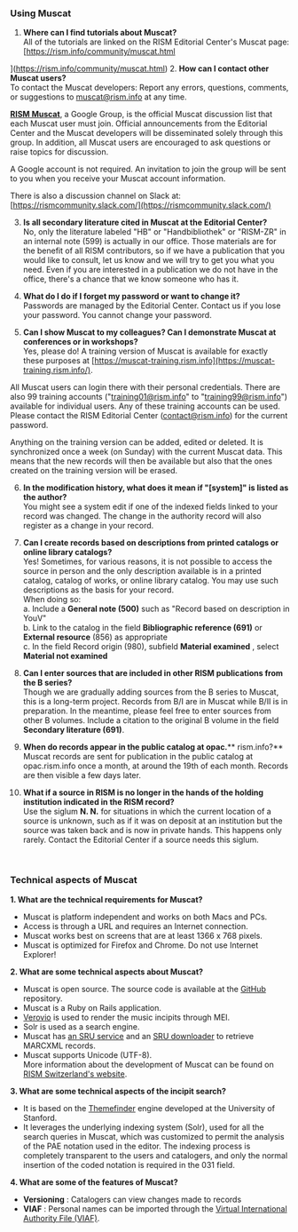 ### Using Muscat

1. **Where can I find tutorials about Muscat?**  
   All of the tutorials are linked on the RISM Editorial Center's Muscat page: [https://rism.info/community/muscat.html

](https://rism.info/community/muscat.html)
2. **How can I contact other Muscat users?**  
   To contact the Muscat developers: Report any errors, questions, comments, or suggestions to muscat@rism.info at any time.

**[RISM Muscat](https://groups.google.com/forum/#!forum/rism-muscat)**, a Google Group, is the official Muscat discussion list that each Muscat user must join. Official announcements from the Editorial Center and the Muscat developers will be disseminated solely through this group. In addition, all Muscat users are encouraged to ask questions or raise topics for discussion.

A Google account is not required. An invitation to join the group will be sent to you when you receive your Muscat account information.

There is also a discussion channel on Slack at:   
[https://rismcommunity.slack.com/](https://rismcommunity.slack.com/)

3. **Is all secondary literature cited in Muscat at the Editorial Center?**  
   No, only the literature labeled "HB" or "Handbibliothek" or "RISM-ZR" in an internal note (599) is actually in our office. Those materials are for the benefit of all RISM contributors, so if we have a publication that you would like to consult, let us know and we will try to get you what you need. Even if you are interested in a publication we do not have in the office, there's a chance that we know someone who has it.

4. **What do I do if I forget my password or want to change it?**  
   Passwords are managed by the Editorial Center. Contact us if you lose your password. You cannot change your password.

5. **Can I show Muscat to my colleagues? Can I demonstrate Muscat at conferences or in workshops?**  
   Yes, please do! A training version of Muscat is available for exactly these purposes at [https://muscat-training.rism.info](https://muscat-training.rism.info/).

All Muscat users can login there with their personal credentials. There are also 99 training accounts ("training01@rism.info" to "training99@rism.info") available for individual users. Any of these training accounts can be used. Please contact the RISM Editorial Center (contact@rism.info) for the current password.

Anything on the training version can be added, edited or deleted. It is synchronized once a week (on Sunday) with the current Muscat data. This means that the new records will then be available but also that the ones created on the training version will be erased.

6. **In the modification history, what does it mean if "[system]" is listed as the author?**  
   You might see a system edit if one of the indexed fields linked to your record was changed. The change in the authority record will also register as a change in your record.

7. **Can I create records based on descriptions from printed catalogs or online library catalogs?**  
   Yes! Sometimes, for various reasons, it is not possible to access the source in person and the only description available is in a printed catalog, catalog of works, or online library catalog. You may use such descriptions as the basis for your record.   
   When doing so:  
   a. Include a **General note (500)** such as "Record based on description in YouV"   
   b. Link to the catalog in the field **Bibliographic reference (691)** or **External resource** (856) as appropriate   
   c. In the field Record origin (980), subfield **Material examined** , select **Material not examined**

8. **Can I enter sources that are included in other RISM publications from the B series?**  
   Though we are gradually adding sources from the B series to Muscat, this is a long-term project. Records from B/I are in Muscat while B/II is in preparation. In the meantime, please feel free to enter sources from other B volumes. Include a citation to the original B volume in the field **Secondary literature (691)**.

9. **When do records appear in the public catalog at opac.**** rism.info?**  
   Muscat records are sent for publication in the public catalog at opac.rism.info once a month, at around the 19th of each month. Records are then visible a few days later.

10. **What if a source in RISM is no longer in the hands of the holding institution indicated in the RISM record?**  
    Use the siglum **N. N.** for situations in which the current location of a source is unknown, such as if it was on deposit at an institution but the source was taken back and is now in private hands. This happens only rarely. Contact the Editorial Center if a source needs this siglum.

&nbsp;

### Technical aspects of Muscat
**1. What are the technical requirements for Muscat?**

- Muscat is platform independent and works on both Macs and PCs.
- Access is through a URL and requires an Internet connection.
- Muscat works best on screens that are at least 1366 x 768 pixels.
- Muscat is optimized for Firefox and Chrome. Do not use Internet Explorer!

**2. What are some technical aspects about Muscat?**

- Muscat is open source. The source code is available at the [GitHub](https://github.com/rism-ch/muscat) repository.
- Muscat is a Ruby on Rails application.
- [Verovio](http://www.verovio.org/pae-examples.xhtml) is used to render the music incipits through MEI.&nbsp;
- Solr is used as a search engine.
- Muscat has [an SRU service](https://github.com/rism-ch/muscat/wiki/SRU) and an [SRU downloader](https://github.com/rism-international/sru-downloader) to retrieve MARCXML records.
- Muscat supports Unicode (UTF-8).  
  More information about the development of Muscat can be found on [RISM Switzerland's website](http://rism-ch.org/infrastructure/muscat.html?locale=en).


**3. What are some technical aspects of the incipit search?**

- It is based on the [Themefinder](http://www.themefinder.org/) engine developed at the University of Stanford.&nbsp;
- It leverages the underlying indexing system (Solr), used for all the search queries in Muscat, which was customized to permit the analysis of the PAE notation used in the editor. The indexing process is completely transparent to the users and catalogers, and only the normal insertion of the coded notation is required in the 031 field.

**4. What are some of the features of Muscat?**

- **Versioning** : Catalogers can view changes made to records
- **VIAF** : Personal names can be imported through the [Virtual International Authority File (VIAF)](https://viaf.org/).